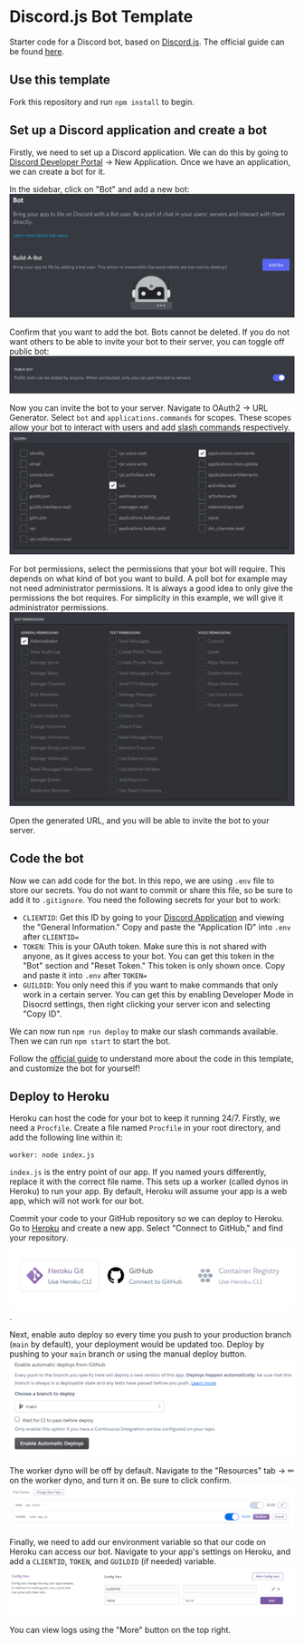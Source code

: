 # Discord.js Bot Template

Starter code for a Discord bot, based on [Discord.js](https://discord.js.org/#/). The official guide can be found [here](https://discordjs.guide/).

## Use this template

Fork this repository and run `npm install` to begin.

## Set up a Discord application and create a bot

Firstly, we need to set up a Discord application. We can do this by going to [Discord Developer Portal](https://discord.com/developers/applications) -> New Application. Once we have an application, we can create a bot for it.

In the sidebar, click on "Bot" and add a new bot:
![Buil-a-bot](img/buildabot.png)

Confirm that you want to add the bot. Bots cannot be deleted. If you do not want others to be able to invite your bot to their server, you can toggle off public bot: ![private-bot](img/privatebot.png)

Now you can invite the bot to your server. Navigate to OAuth2 -> URL Generator. Select `bot` and `applications.commands` for scopes. These scopes allow your bot to interact with users and add [slash commands](https://support.discord.com/hc/en-us/articles/1500000368501-Slash-Commands-FAQ) respectively.
![scopes](img/scopes.png)

For bot permissions, select the permissions that your bot will require. This depends on what kind of bot you want to build. A poll bot for example may not need administrator permissions. It is always a good idea to only give the permissions the bot requires. For simplicity in this example, we will give it administrator permissions.
![permissions](img/permissions.png)

Open the generated URL, and you will be able to invite the bot to your server.

## Code the bot

Now we can add code for the bot. In this repo, we are using `.env` file to store our secrets. You do not want to commit or share this file, so be sure to add it to `.gitignore`. You need the following secrets for your bot to work:

- `CLIENTID`: Get this ID by going to your [Discord Application](https://discord.com/developers/applications/) and viewing the "General Information." Copy and paste the "Application ID" into `.env` after `CLIENTID=`
- `TOKEN`: This is your OAuth token. Make sure this is not shared with anyone, as it gives access to your bot. You can get this token in the "Bot" section and "Reset Token." This token is only shown once. Copy and paste it into `.env` after `TOKEN=`
- `GUILDID`: You only need this if you want to make commands that only work in a certain server. You can get this by enabling Developer Mode in Disocrd settings, then right clicking your server icon and selecting "Copy ID".

We can now run `npm run deploy` to make our slash commands available. Then we can run `npm start` to start the bot.

Follow the [official guide](https://discordjs.guide/creating-your-bot/#resulting-code) to understand more about the code in this template, and customize the bot for yourself!

## Deploy to Heroku

Heroku can host the code for your bot to keep it running 24/7. Firstly, we need a `Procfile`. Create a file named `Procfile` in your root directory, and add the following line within it:

```profile
worker: node index.js
```

`index.js` is the entry point of our app. If you named yours differently, replace it with the correct file name. This sets up a worker (called dynos in Heroku) to run your app. By default, Heroku will assume your app is a web app, which will not work for our bot.

Commit your code to your GitHub repository so we can deploy to Heroku. Go to [Heroku](https://www.heroku.com/) and create a new app. Select "Connect to GitHub," and find your repository.
![Heroku connect to GitHub](img/herokugh.png).

Next, enable auto deploy so every time you push to your production branch (`main` by default), your deployment would be updated too. Deploy by pushing to your `main` branch or using the manual deploy button.
![Auto deploy](img/autodeploy.png)

The worker dyno will be off by default. Navigate to the "Resources" tab -> ✏ on the worker dyno, and turn it on. Be sure to click confirm.
![Worker Dyno](img/workerdyno.png)

Finally, we need to add our environment variable so that our code on Heroku can access our bot. Navigate to your app's settings on Heroku, and add a `CLIENTID`, `TOKEN`, and `GUILDID` (if needed) variable.
![Config Vars](img/configvars.png)

You can view logs using the "More" button on the top right.
